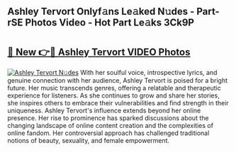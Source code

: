 ## Ashley Tervort Onlyf𝚊ns Le𝚊ked N𝚞des - Part-rSE Photos Video - Hot Part Le𝚊ks 3Ck9P

# <h2><a href="http://ac1192.deff.icu/?id=Ashley+Tervort">🔗 New 👉🔴 Ashley Tervort VIDEO Photos</a></h2>

[![Ashley Tervort N𝚞des](https://i.imgur.com/rIISA9y.gif)](http://ac1192.deff.icu/?id=Ashley+Tervort)
With her soulful voice, introspective lyrics, and genuine connection with her audience, Ashley Tervort is poised for a bright future. Her music transcends genres, offering a relatable and therapeutic experience for listeners. As she continues to grow and share her stories, she inspires others to embrace their vulnerabilities and find strength in their uniqueness. Ashley Tervort's influence extends beyond her online presence. Her rise to prominence has sparked discussions about the changing landscape of online content creation and the complexities of online fandom. Her controversial approach has challenged traditional notions of beauty, sexuality, and female empowerment.
